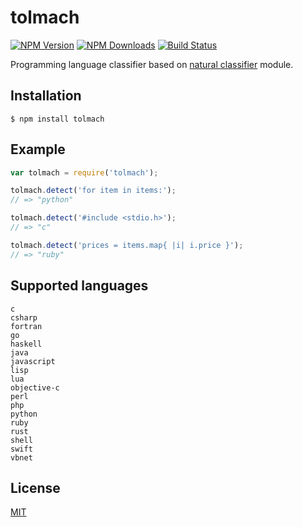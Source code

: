 # tolmach

  [![NPM Version][npm-image]][npm-url]
  [![NPM Downloads][downloads-image]][downloads-url]
  [![Build Status][travis-image]][travis-url]

  Programming language classifier based on [natural classifier](https://github.com/NaturalNode/natural) module.

## Installation

    $ npm install tolmach

## Example

```js
var tolmach = require('tolmach');

tolmach.detect('for item in items:');
// => "python"

tolmach.detect('#include <stdio.h>');
// => "c"

tolmach.detect('prices = items.map{ |i| i.price }');
// => "ruby"
```

## Supported languages

```
c
csharp
fortran
go
haskell
java
javascript
lisp
lua
objective-c
perl
php
python
ruby
rust
shell
swift
vbnet
```

## License

  [MIT](LICENSE)

[npm-image]: https://img.shields.io/npm/v/tolmach.svg
[npm-url]: https://npmjs.org/package/tolmach
[downloads-image]: https://img.shields.io/npm/dm/tolmach.svg
[downloads-url]: https://npmjs.org/package/tolmach
[travis-image]: https://img.shields.io/travis/kreshikhin/tolmach/master.svg
[travis-url]: https://travis-ci.org/kreshikhin/tolmach
